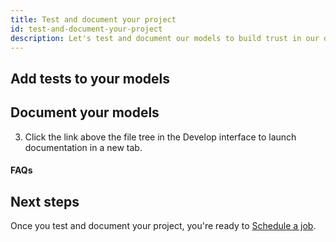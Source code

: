 ```yaml
---
title: Test and document your project
id: test-and-document-your-project
description: Let's test and document our models to build trust in our data.
---
```


## Add tests to your models

<Snippet src="tutorial-add-tests-to-models" />

## Document your models

<Snippet src="tutorial-document-your-models" />

3. Click the link above the file tree in the Develop interface to launch documentation in a new tab.

#### FAQs

<FAQ src="Docs/long-descriptions" />
<FAQ src="Docs/sharing-documentation" />

## Next steps

Once you test and document your project, you're ready to [Schedule a job](guides/getting-started/building-your-first-project/schedule-a-job).

<Snippet src="tutorial-next-steps-tests" />
